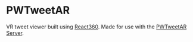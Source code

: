 # PWTweetAR

VR tweet viewer built using [React360](https://github.com/facebook/react-360). Made for use with the [PWTweetAR Server](https://github.com/petewarrior/pwtweetar-server).